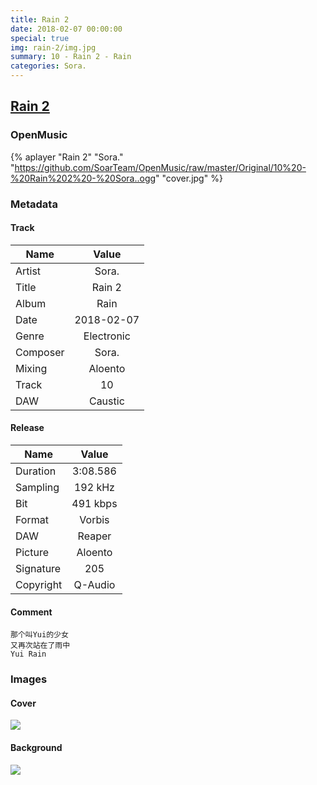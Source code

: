 ```yaml
---
title: Rain 2
date: 2018-02-07 00:00:00
special: true
img: rain-2/img.jpg
summary: 10 - Rain 2 - Rain
categories: Sora.
---
```


## [Rain 2](https://github.com/SoarTeam/OpenMusic/raw/master/Original/10%20-%20Rain%202%20-%20Sora..ogg)

### OpenMusic
{% aplayer "Rain 2" "Sora." "https://github.com/SoarTeam/OpenMusic/raw/master/Original/10%20-%20Rain%202%20-%20Sora..ogg" "cover.jpg" %}

### Metadata
#### Track

Name|Value
---|:--:
Artist|Sora.
Title|Rain 2
Album|Rain
Date|2018-02-07
Genre|Electronic
Composer|Sora.
Mixing|Aloento
Track|10
DAW|Caustic

#### Release

Name|Value
---|:--:
Duration|3:08.586
Sampling|192 kHz
Bit|491 kbps
Format|Vorbis
DAW|Reaper
Picture|Aloento
Signature|205
Copyright|Q-Audio

#### Comment
``` text
那个叫Yui的少女
又再次站在了雨中
Yui Rain
```

### Images
#### Cover
![](cover.jpg)

#### Background
![](img.jpg)
